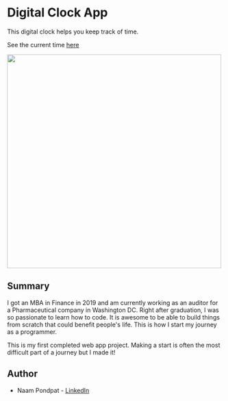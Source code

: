 # Digital Clock App

This digital clock helps you keep track of time.

See the current time [here](https://naamnamm.github.io/digital-clock-app/)

<img src="https://user-images.githubusercontent.com/53867191/79172314-5b78eb00-7dc2-11ea-8ab9-8bde3fa29ec3.PNG" width="500"/>

## Summary
I got an MBA in Finance in 2019 and am currently working as an auditor for a Pharmaceutical company in Washington DC. Right after graduation, I was so passionate to learn how to code. It is awesome to be able to build things from scratch that could benefit people's life. This is how I start my journey as a programmer.

This is my first completed web app project. Making a start is often the most difficult part of a journey but I made it!

## Author
- Naam Pondpat - [LinkedIn](https://www.linkedin.com/in/pondpat-tohsanguanpun-638153150/)
